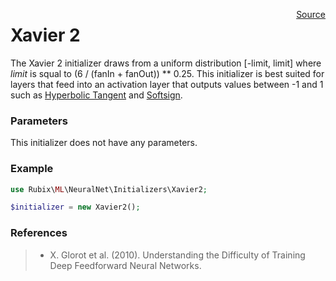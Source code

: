 <p><span style="float:right;"><a href="https://github.com/RubixML/RubixML/blob/master/src/NeuralNet/Initializers/Xavier2.php">Source</a></span></p>

# Xavier 2
The Xavier 2 initializer draws from a uniform distribution [-limit, limit] where *limit* is squal to (6 / (fanIn + fanOut)) ** 0.25. This initializer is best suited for layers that feed into an activation layer that outputs values between -1 and 1 such as [Hyperbolic Tangent](#hyperbolic-tangent) and [Softsign](#softsign).

### Parameters
This initializer does not have any parameters.

### Example
```php
use Rubix\ML\NeuralNet\Initializers\Xavier2;

$initializer = new Xavier2();
```

### References
>- X. Glorot et al. (2010). Understanding the Difficulty of Training Deep Feedforward Neural Networks.
